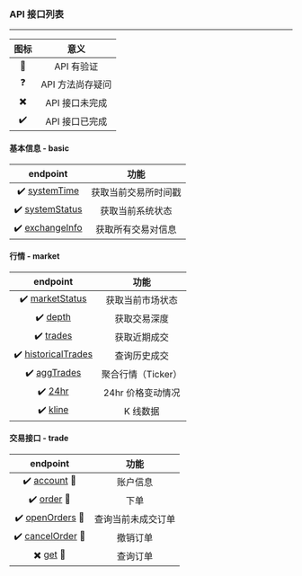 ### API 接口列表

---

| 图标 | 意义 |
|:---:|:---:|
| :key: | API 有验证 |
| :question: | API 方法尚存疑问 |
| :heavy_multiplication_x: | API 接口未完成 |
| :heavy_check_mark: | API 接口已完成 |

#### 基本信息 - basic

| endpoint | 功能 |
| :---: | :---: |
| :heavy_check_mark: [systemTime](docs/systemTime.md) | 获取当前交易所时间戳 |
| :heavy_check_mark: [systemStatus](docs/systemStatus.md) | 获取当前系统状态 |
| :heavy_check_mark: [exchangeInfo](docs/exchangeInfo.md) | 获取所有交易对信息 |

#### 行情 - market

| endpoint | 功能 |
| :---: | :---: |
| :heavy_check_mark: [marketStatus](docs/marketStatus.md) | 获取当前市场状态 |
| :heavy_check_mark: [depth](docs/depth.md) | 获取交易深度 |
| :heavy_check_mark: [trades](docs/trades.md) | 获取近期成交 |
| :heavy_check_mark: [historicalTrades](docs/historicalTrades.md) | 查询历史成交 |
| :heavy_check_mark: [aggTrades](docs/aggTrades.md) | 聚合行情（Ticker） |
| :heavy_check_mark: [24hr](docs/24hr.md) | 24hr 价格变动情况 |
| :heavy_check_mark: [kline](docs/kline.md) | K 线数据 |

#### 交易接口 - trade
| endpoint | 功能 |
| :---: | :---: |
| :heavy_check_mark: [account](docs/account.md) :key: | 账户信息 |
| :heavy_check_mark: [order](docs/order.md) :key: | 下单 |
| :heavy_check_mark: [openOrders](docs/openOrders.md) :key: | 查询当前未成交订单 |
| :heavy_check_mark: [cancelOrder](docs/cancelOrder.md) :key: | 撤销订单 |
| :heavy_multiplication_x: [get](docs/get.md) :key: | 查询订单 |
